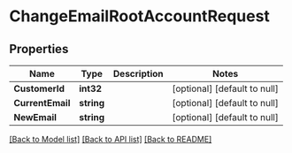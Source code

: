 # ChangeEmailRootAccountRequest

## Properties
Name | Type | Description | Notes
------------ | ------------- | ------------- | -------------
**CustomerId** | **int32** |  | [optional] [default to null]
**CurrentEmail** | **string** |  | [optional] [default to null]
**NewEmail** | **string** |  | [optional] [default to null]

[[Back to Model list]](../README.md#documentation-for-models) [[Back to API list]](../README.md#documentation-for-api-endpoints) [[Back to README]](../README.md)

